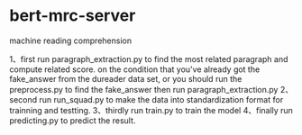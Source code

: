 # bert-mrc-server
machine reading comprehension

1、first run paragraph_extraction.py to find the most related paragraph and compute related score.
   on the condition that you've already got the fake_answer from the dureader data set,
   or you should run the preprocess.py to find the fake_answer then run paragraph_extraction.py
2、second run run_squad.py to make the data into standardization format for trainning and testting.
3、thirdly run train.py to train the model
4、finally run predicting.py to predict the result.
   
